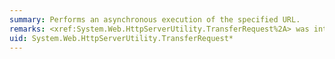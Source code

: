 ```yaml
---
summary: Performs an asynchronous execution of the specified URL.
remarks: <xref:System.Web.HttpServerUtility.TransferRequest%2A> was introduced in the .NET Framework version 3.5. For summary information about the .NET Framework, see [Versions and Dependencies](~/docs/framework/migration-guide/versions-and-dependencies.md).
uid: System.Web.HttpServerUtility.TransferRequest*
---
```

